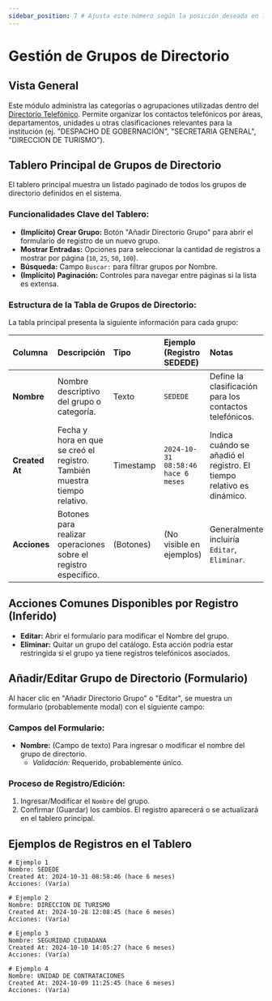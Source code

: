 ```yaml
---
sidebar_position: 7 # Ajusta este número según la posición deseada en la barra lateral
---
```


# Gestión de Grupos de Directorio

## Vista General

Este módulo administra las categorías o agrupaciones utilizadas dentro del [Directorio Telefónico](./directorio-telefonico.md). Permite organizar los contactos telefónicos por áreas, departamentos, unidades u otras clasificaciones relevantes para la institución (ej. "DESPACHO DE GOBERNACIÓN", "SECRETARIA GENERAL", "DIRECCION DE TURISMO").

## Tablero Principal de Grupos de Directorio

El tablero principal muestra un listado paginado de todos los grupos de directorio definidos en el sistema.

### Funcionalidades Clave del Tablero:

*   **(Implícito) Crear Grupo:** Botón "Añadir Directorio Grupo" para abrir el formulario de registro de un nuevo grupo.
*   **Mostrar Entradas:** Opciones para seleccionar la cantidad de registros a mostrar por página (`10`, `25`, `50`, `100`).
*   **Búsqueda:** Campo `Buscar:` para filtrar grupos por Nombre.
*   **(Implícito) Paginación:** Controles para navegar entre páginas si la lista es extensa.

### Estructura de la Tabla de Grupos de Directorio:

La tabla principal presenta la siguiente información para cada grupo:

| Columna      | Descripción                                                              | Tipo        | Ejemplo (Registro SEDEDE)        | Notas                                                              |
| :----------- | :----------------------------------------------------------------------- | :---------- | :------------------------------- | :----------------------------------------------------------------- |
| **Nombre**   | Nombre descriptivo del grupo o categoría.                                | Texto       | `SEDEDE`                         | Define la clasificación para los contactos telefónicos.            |
| **Created At**| Fecha y hora en que se creó el registro. También muestra tiempo relativo. | Timestamp   | `2024-10-31 08:58:46` <br/> `hace 6 meses` | Indica cuándo se añadió el registro. El tiempo relativo es dinámico. |
| **Acciones** | Botones para realizar operaciones sobre el registro específico.          | (Botones)   | (No visible en ejemplos)         | Generalmente incluiría `Editar`, `Eliminar`.                       |

## Acciones Comunes Disponibles por Registro (Inferido)

*   **Editar:** Abrir el formulario para modificar el Nombre del grupo.
*   **Eliminar:** Quitar un grupo del catálogo. Esta acción podría estar restringida si el grupo ya tiene registros telefónicos asociados.

## Añadir/Editar Grupo de Directorio (Formulario)

Al hacer clic en "Añadir Directorio Grupo" o "Editar", se muestra un formulario (probablemente modal) con el siguiente campo:

### Campos del Formulario:

*   **Nombre:** (Campo de texto) Para ingresar o modificar el nombre del grupo de directorio.
    *   *Validación:* Requerido, probablemente único.

### Proceso de Registro/Edición:

1.  Ingresar/Modificar el `Nombre` del grupo.
2.  Confirmar (Guardar) los cambios. El registro aparecerá o se actualizará en el tablero principal.

## Ejemplos de Registros en el Tablero

```plaintext
# Ejemplo 1
Nombre: SEDEDE
Created At: 2024-10-31 08:58:46 (hace 6 meses)
Acciones: (Varía)

# Ejemplo 2
Nombre: DIRECCION DE TURISMO
Created At: 2024-10-28 12:08:45 (hace 6 meses)
Acciones: (Varía)

# Ejemplo 3
Nombre: SEGURIDAD CIUDADANA
Created At: 2024-10-10 14:05:27 (hace 6 meses)
Acciones: (Varía)

# Ejemplo 4
Nombre: UNIDAD DE CONTRATACIONES
Created At: 2024-10-09 11:25:45 (hace 6 meses)
Acciones: (Varía)